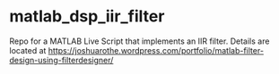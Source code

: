 # matlab_dsp_iir_filter

Repo for a MATLAB Live Script that implements an IIR filter. Details are located at https://joshuarothe.wordpress.com/portfolio/matlab-filter-design-using-filterdesigner/
